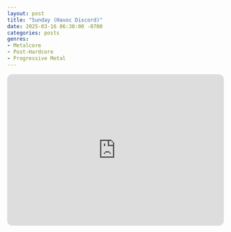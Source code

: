 ```yaml
---
layout: post
title: "Sunday (Havoc Discord)"
date: 2025-03-16 06:30:00 -0700
categories: posts
genres:
- Metalcore
- Post-Hardcore
- Progressive Metal
---
```

<iframe style="border-radius:12px" src="https://open.spotify.com/embed/playlist/7mro7Sky4jbIjhVnID5jOP?utm_source=generator" width="100%" height="352" frameBorder="0" allowfullscreen="" allow="autoplay; clipboard-write; encrypted-media; fullscreen; picture-in-picture" loading="lazy"></iframe>